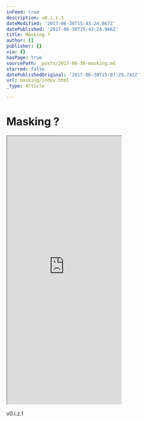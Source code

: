 ```yaml
---
inFeed: true
description: v0.i.z.1
dateModified: '2017-06-30T15:43:24.067Z'
datePublished: '2017-06-30T15:43:24.966Z'
title: Masking ?
author: []
publisher: {}
via: {}
hasPage: true
sourcePath: _posts/2017-06-30-masking.md
starred: false
datePublishedOriginal: '2017-06-30T15:07:29.741Z'
url: masking/index.html
_type: Article

---
```

# Masking ?

<iframe src="https://the-grid.github.io/ed-userhtml/?g=eJylkMtOw0AMRffzFaNsCpUyI7FM0v4BYtm1M7VS03k1dhoVxL-TVpFoALFhfa6O73XDcvG4VQZ8PkAp0Hco-l1pHYCPJQXosNJD7x9WB5HMlbXjOJq2JWiNS8FycgQ-2Gv8yfC5Wz3W2q5fslCKeo_6Gfg04NpOylmaE9OVVg6jYF9_kZD20zU_BIoQHd4RpreJuBQFKNbqBsoR2yNJ-b-mu5tk7rdQ_tpzkfjW6geXS17u-VCNnT-uGgqddh6YN8X99wvNvdsUf4_gDA7Na-6K7Sdb25bE" height="700" style=""></iframe>

v0.i.z.1